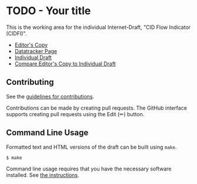 # TODO - Your title

This is the working area for the individual Internet-Draft, "CID Flow Indicator (CIDFI)".

* [Editor's Copy](https://danwing.github.io/cidfi/#go.draft-wing-cidfi.html)
* [Datatracker Page](https://datatracker.ietf.org/doc/draft-wing-cidfi)
* [Individual Draft](https://datatracker.ietf.org/doc/html/draft-wing-cidfi)
* [Compare Editor's Copy to Individual Draft](https://danwing.github.io/cidfi/#go.draft-wing-cidfi.diff)


## Contributing

See the
[guidelines for contributions](https://github.com/danwing/cidfi/blob/main/CONTRIBUTING.md).

Contributions can be made by creating pull requests.
The GitHub interface supports creating pull requests using the Edit (✏) button.


## Command Line Usage

Formatted text and HTML versions of the draft can be built using `make`.

```sh
$ make
```

Command line usage requires that you have the necessary software installed.  See
[the instructions](https://github.com/martinthomson/i-d-template/blob/main/doc/SETUP.md).

